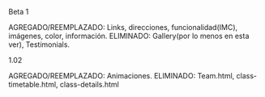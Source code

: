 Beta 1

AGREGADO/REEMPLAZADO: Links, direcciones, funcionalidad(IMC), imágenes, color, información.
ELIMINADO: Gallery(por lo menos en esta ver), Testimonials.

1.02

AGREGADO/REEMPLAZADO: Animaciones.
ELIMINADO: Team.html, class-timetable.html, class-details.html
